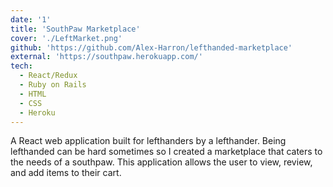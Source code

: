 ```yaml
---
date: '1'
title: 'SouthPaw Marketplace'
cover: './LeftMarket.png'
github: 'https://github.com/Alex-Harron/lefthanded-marketplace'
external: 'https://southpaw.herokuapp.com/'
tech:
  - React/Redux
  - Ruby on Rails
  - HTML
  - CSS
  - Heroku
---
```


A React web application built for lefthanders by a lefthander. Being lefthanded can be hard sometimes so I created a marketplace that caters to the needs of a southpaw. This application allows the user to view, review, and add items to their cart.
